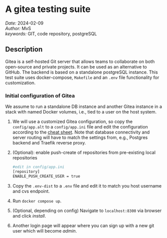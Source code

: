 # A gitea testing suite

*Date:* 2024-02-09  
*Author:* MvS  
*keywords:* GIT, code repository, postgreSQL

## Description

Gitea is a self-hosted Git server that allows teams to collaborate on both open-source and
private projects. It can be used as an alternative to GitHub.
The backend is based on a standalone postgreSQL instance.
This test suite uses docker-compose, `Makefile` and an `.env` file functionality for customization.

### Initial configuration of Gitea

We assume to run a standalone DB instance and another Gitea instance in a stack with named Docker volumes, i.e.,
tied to a user on the host system.

1. We will use a customized Gitea configuration, so copy the `config/app.alt` to a `config/app.ini`
file and edit the configuration according to the [cheat sheet](https://docs.gitea.com/administration/config-cheat-sheet).
Note that database connectivity and server routing will have to match the settings from, e.g., Postgres backend
and Traefik reverse proxy.
2. (Optional): enable push-create of repositories from pre-existing local repositories

    ```bash
    #edit in config/app.ini
    [repository]
    ENABLE_PUSH_CREATE_USER = true
    ```

3. Copy the `.env-dist` to a `.env` file and edit it to match you host username and cvs endpoint.
4. Run `docker compose up`.
5. (Optional, depending on config) Navigate to `localhost:8300` via browser and click *install*.
6. Another login page will appear where you can sign up with a new git user which will become *admin*.

